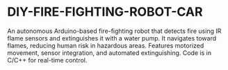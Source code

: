 # DIY-FIRE-FIGHTING-ROBOT-CAR
An autonomous Arduino-based fire-fighting robot that detects fire using IR flame sensors and extinguishes it with a water pump. It navigates toward flames, reducing human risk in hazardous areas. Features motorized movement, sensor integration, and automated extinguishing. Code is in C/C++ for real-time control.
